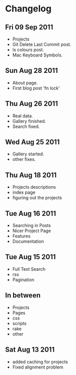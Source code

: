 Changelog
=========

Fri 09 Sep 2011
---------------
* Projects
* Git Delete Last Commit post.
* ls colours post.
* Mac Keyboard Symbols.

Sun Aug 28 2011
---------------
* About page.
* First blog post 'fn lock'

Thu Aug 26 2011
---------------
* Real data.
* Gallery finished.
* Search fixed.

Wed Aug 25 2011
---------------
* Gallery started.
* other fixes.

Thu Aug 18 2011
---------------
* Projects descriptions
* index page
* figuring out the projects 

Tue Aug 16 2011
---------------
* Searching in Posts
* Nicer Project Page
* Features
* Documentation

Tue Aug 15 2011
---------------
* Full Text Search 
* rss
* Pagination
 
               
In between 
----------
* Projects
* Pages
* css
* scripts 
* rake
* other 

Sat Aug 13 2011
------------------------------
* added caching for projects
* Fixed alignment problem 
